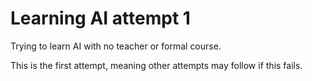 # Learning AI attempt 1
Trying to learn AI with no teacher or formal course.

This is the first attempt, meaning other attempts may follow if this fails.
